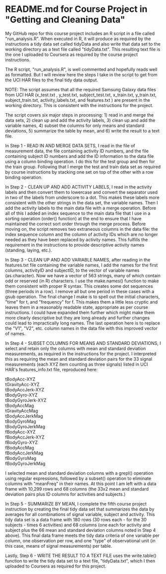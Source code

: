 README.md for Course Project in "Getting and Cleaning Data"
===========================================================

My GitHub repo for this course project includes an R script in a file called "run_analysis.R".
When executed in R, it will produce as required by the instructions a tidy data set called tidyData and also write that data set to the working directory as a text file called "tidyData.txt". This resulting text file is the one I uploaded to Coursera as required by the course project instructions.

The R script, "run_analysis.R", is well commented and hopefully reads well as formatted.  But I will review here the steps I take in the script to get from the UCI HAR files to the final tidy data output.

NOTE: The script assumes that all the required Samsung Galaxy data files from UCI HAR (x_test.txt , y_test.txt, subject_test.txt, x_train.txt, y_train.txt, subject_train.txt, activity_labels.txt, and features.txt ) are present in the working directory.  This is consistent with the instructions for the project.

The script covers six major steps in processing: 1) read in and merge the data sets, 2) clean up and add the activity labels, 3) clean up and add the variable names, 4) subset the columns for only means and standard deviations, 5) summarize the table by mean, and 6) write the result to a text file.

In Step 1 - READ IN AND MERGE DATA SETS, I read in the file of measurement data, the file containing activity ID numbers, and the file containing subject ID numbers and add the ID information to the data file using a column binding operation.  I do this for the test group and then for the train group. Following that I merge the test and train data set as required by course instructions by stacking one set on top of the other with a row binding operation.

In Step 2 - CLEAN UP AND ADD ACTIVITY LABELS, I read in the activity labels and then convert them to lowercase and convert the separator used in two of the labels from underscore to a dot.  This makes these labels more consistent with the other strings in the data set, the variable names.  Then I add the activity labels to the main data file with a merge operation.  Before all of this I added an index sequence to the main data file that I use in a sorting operation (order() function) at the end to ensure that I have maintained the correct sort order through the merge process.  Before moving on, the script removes two extraneous columns in the data file: the index sequence column and the column of activity IDs which are no longer needed as they have been replaced by activity names.  This fulfills the requirement in the instructions to provide descriptive activity names (standing, laying, etc.).

In Step 3 - CLEAN UP AND ADD VARIABLE NAMES, after reading in the features.txt file containing the variable names, I add the names for the first columns, activityID and subjectID, to the vector of variable names (as.character). Now we have a vector of 563 strings, many of which contain odd or reserved (in R) characters.  I use the make.names() function to make them consistent with proper R syntax. This creates some dot sequences (three periods in a row).  I remove all but one period in these cases with a gsub operation.  The final change I make is to spell out the initial characters, "time" for t, and "frequency" for f.  This makes them a little less cryptic and leaves them in a reasonably readable state, appropriate as per course instructions.  I could have expanded them further which might make them more clearly descriptive but they are long already and further changes could lead to impractically long names.  The last operation here is to replace the "V1", "V2", etc. column names in the data file with this improved vector of names.

In Step 4 - SUBSET COLUMNS FOR MEANS AND STANDARD DEVIATIONS, I select and retain only the columns with mean and standard deviation measurements, as required in the instructions for the project.  I interpreted this as requiring the mean and standard deviation pairs for the 33 signal measurements (each XYZ item counting as three signals) listed in UCI HAR's features_info.txt file, reproduced here:

tBodyAcc-XYZ  
tGravityAcc-XYZ  
tBodyAccJerk-XYZ  
tBodyGyro-XYZ  
tBodyGyroJerk-XYZ  
tBodyAccMag  
tGravityAccMag  
tBodyAccJerkMag  
tBodyGyroMag  
tBodyGyroJerkMag  
fBodyAcc-XYZ  
fBodyAccJerk-XYZ  
fBodyGyro-XYZ  
fBodyAccMag  
fBodyAccJerkMag  
fBodyGyroMag  
fBodyGyroJerkMag  

I selected mean and standard deviation columns with a grepl() operation using regular expressions, followed by a subset() operation to eliminate columns with "meanFreq" in their names.  At this point I am left with a data frame with 10,299 rows and 68 columns (the 33x2 mean and standard deviation pairs plus ID columns for activities and subjects.)

In Step 5 - SUMMARIZE BY MEAN, I complete the fifth course project instruction by creating the final tidy data set that summarizes the data by averages for all combinations of signal variable, subject and activity.  This tidy data set is a data frame with 180 rows (30 rows each - for the 30 subjects - times 6 activities) and 68 columns (one each for activity and subject plus the 66 mean and standard deviation columns noted in Step 4 above).  This final data frame meets the tidy data criteria of one variable per column, one observation per row, and one "type" of observational unit (in this case, means of signal measurements) per table.

Lastly, Step 6 - WRITE THE RESULT TO A TEXT FILE uses the write.table() function to write the tidy data set to a text file, "tidyData.txt", which I then uploaded to Coursera as required for this project.




